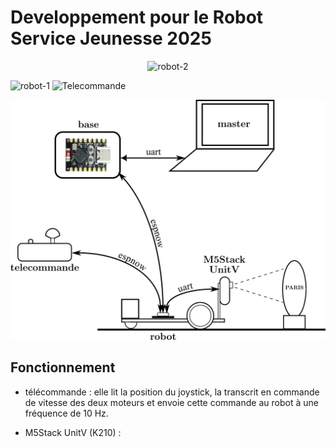 # Developpement pour le Robot Service Jeunesse 2025

<p align="center"> 
<img width="500" height="375" alt="robot-2" src="https://github.com/user-attachments/assets/afdb144c-9713-484f-a587-eb79f009426d" />
<p/>
<img width="1000" height="750" alt="robot-1" src="https://github.com/user-attachments/assets/35d3fb09-e02d-44b0-bc95-e401542801ef" />

<img width="1000" height="750" alt="Telecommande" src="https://github.com/user-attachments/assets/629067ff-4e6c-4143-9bd3-4b4838976b5a" />

<p align="center"> 
  <img src="./RSJ2025.png" width="700"> 
<p/>

## Fonctionnement

- télécommande : elle lit la position du joystick, la transcrit en commande de vitesse des deux moteurs
  et envoie cette commande au robot à une fréquence de 10 Hz.

- M5Stack UnitV (K210) : 
  
